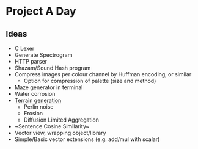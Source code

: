 # Project A Day
## Ideas
- C Lexer
- Generate Spectrogram
- HTTP parser
- Shazam/Sound Hash program
- Compress images per colour channel by Huffman encoding, or similar
    - Option for compression of palette (size and method)
- Maze generator in terminal
- Water corrosion
- [Terrain generation](https://youtu.be/gsJHzBTPG0Y)
    - Perlin noise
    - Erosion
    - Diffusion Limited Aggregation
- ~Sentence Cosine Similarity~
- Vector view, wrapping object/library
- Simple/Basic vector extensions (e.g. add/mul with scalar)
